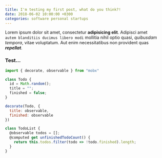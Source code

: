 ```yaml
---
title: I'm testing my first post, what do you think?!
date: 2018-06-02 10:00:00 +0300
categories: software personal startups
---
```


Lorem ipsum dolor sit amet, consectetur **adipisicing elit**. Adipisci amet `autem blanditiis ducimus libero modi` mollitia nihil optio quasi, *quibusdam tempora*, vitae voluptatum. Aut enim necessitatibus non provident quas ***repellat***.

### Test...

```javascript
import { decorate, observable } from "mobx"

class Todo {
  id = Math.random();
  title = "";
  finished = false;
}

decorate(Todo, {
  title: observable,
  finished: observable
})

class TodoList {
  @observable todos = [];
  @computed get unfinishedTodoCount() {
    return this.todos.filter(todo => !todo.finished).length;
  }
}
```
